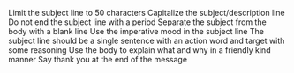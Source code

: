 Limit the subject line to 50 characters
Capitalize the subject/description line
Do not end the subject line with a period
Separate the subject from the body with a blank line
Use the imperative mood in the subject line
The subject line should be a single sentence with an action word and target with some reasoning
Use the body to explain what and why in a friendly kind manner
Say thank you at the end of the message
